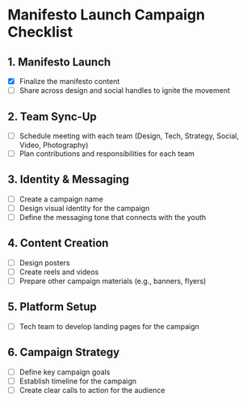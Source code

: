 # Manifesto Launch Campaign Checklist

## 1. Manifesto Launch
- [x] Finalize the manifesto content
- [ ] Share across design and social handles to ignite the movement

## 2. Team Sync-Up
- [ ] Schedule meeting with each team (Design, Tech, Strategy, Social, Video, Photography)
- [ ] Plan contributions and responsibilities for each team

## 3. Identity & Messaging
- [ ] Create a campaign name
- [ ] Design visual identity for the campaign
- [ ] Define the messaging tone that connects with the youth

## 4. Content Creation
- [ ] Design posters
- [ ] Create reels and videos
- [ ] Prepare other campaign materials (e.g., banners, flyers)

## 5. Platform Setup
- [ ] Tech team to develop landing pages for the campaign

## 6. Campaign Strategy
- [ ] Define key campaign goals
- [ ] Establish timeline for the campaign
- [ ] Create clear calls to action for the audience
